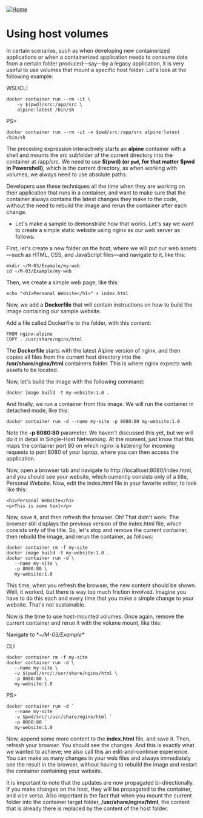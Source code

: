 [![Home](../../img/home.png)](../M-03/README.md)
# **Using host volumes**
In certain scenarios, such as when developing new containerized applications or when a containerized application needs to consume data from a certain folder produced—say—by a legacy application, it is very useful to use volumes that mount a specific host folder. Let's look at the following example:

WSL\CLI
```
docker container run --rm -it \
    -v $(pwd)/src:/app/src \
    alpine:latest /bin/sh
```
PS>
```
docker container run --rm -it -v $pwd/src:/app/src alpine:latest /bin/sh
```

The preceding expression interactively starts an **alpine** container with a shell and mounts the src subfolder of the current directory into the container at /app/src. We need to use **$(pwd) (or `pwd`, for that matter $pwd in Powershell)**, which is the current directory, as when working with volumes, we always need to use absolute paths.

Developers use these techniques all the time when they are working on their application that runs in a container, and want to make sure that the container always contains the latest changes they make to the code, without the need to rebuild the image and rerun the container after each change.

- Let's make a sample to demonstrate how that works. Let's say we want to create a simple static website using nginx as our web server as follows:

First, let's create a new folder on the host, where we will put our web assets—such as HTML, CSS, and JavaScript files—and navigate to it, like this:
```
mkdir ~/M-03/Example/my-web
cd ~/M-03/Example/my-web
```
Then, we create a simple web page, like this:

```
echo "<h1>Personal Website</h1>" > index.html  
```
Now, we add a **Dockerfile** that will contain instructions on how to build the image containing our sample website.

Add a file called Dockerfile to the folder, with this content:

```
FROM nginx:alpine
COPY . /usr/share/nginx/html
```

The **Dockerfile** starts with the latest Alpine version of nginx, and then copies all files from the current host directory into the **/usr/share/nginx/html** containers folder. This is where nginx expects web assets to be located.

Now, let's build the image with the following command:

```
docker image build -t my-website:1.0 . 
```

And finally, we run a container from this image. We will run the container in detached mode, like this:

```
docker container run -d --name my-site -p 8080:80 my-website:1.0
```

Note the **-p 8080:80** parameter. We haven't discussed this yet, but we will do it in detail in Single-Host Networking. At the moment, just know that this maps the container port 80 on which nginx is listening for incoming requests to port 8080 of your laptop, where you can then access the application.

Now, open a browser tab and navigate to http://localhost:8080/index.html, and you should see your website, which currently consists only of a title, Personal Website.
Now, edit the index.html file in your favorite editor, to look like this:
```
<h1>Personal Website</h1> 
<p>This is some text</p> 
```
Now, save it, and then refresh the browser. Oh! That didn't work. The browser still displays the previous version of the index.html file, which consists only of the title. So, let's stop and remove the current container, then rebuild the image, and rerun the container, as follows:

```
docker container rm -f my-site
docker image build -t my-website:1.0 .
docker container run -d \
   --name my-site \
   -p 8080:80 \
   my-website:1.0
```

This time, when you refresh the browser, the new content should be shown. Well, it worked, but there is way too much friction involved. Imagine you have to do this each and every time that you make a simple change to your website. That's not sustainable.

Now is the time to use host-mounted volumes. Once again, remove the current container and rerun it with the volume mount, like this:

Navigate to **~/M-03/Example\**

CLI
```
docker container rm -f my-site
docker container run -d \
   --name my-site \
   -v $(pwd)/src/:/usr/share/nginx/html \
   -p 8080:80 \
   my-website:1.0
```


PS>
```
docker container run -d `
   --name my-site `
   -v $pwd/src/:/usr/share/nginx/html `
   -p 8080:80 `
   my-website:1.0

```

Now, append some more content to the **index.html** file, and save it. Then, refresh your browser. You should see the changes. And this is exactly what we wanted to achieve; we also call this an edit-and-continue experience. You can make as many changes in your web files and always immediately see the result in the browser, without having to rebuild the image and restart the container containing your website.

It is important to note that the updates are now propagated bi-directionally. If you make changes on the host, they will be propagated to the container, and vice versa. Also important is the fact that when you mount the current folder into the container target folder, **/usr/share/nginx/html**, the content that is already there is replaced by the content of the host folder.
